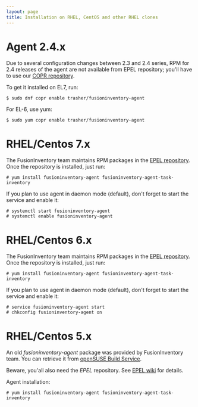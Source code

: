 ```yaml
---
layout: page
title: Installation on RHEL, CentOS and other RHEL clones
---
```


# Agent 2.4.x

Due to several configuration changes between 2.3 and 2.4 series, RPM for 2.4 releases of the agent are not available from EPEL repository; you'll have to use our  [COPR repository](https://copr.fedorainfracloud.org/coprs/trasher/fusioninventory-agent).

To get it installed on EL7, run:

    $ sudo dnf copr enable trasher/fusioninventory-agent

For EL-6, use yum:

    $ sudo yum copr enable trasher/fusioninventory-agent

# RHEL/Centos 7.x

The FusionInventory team maintains RPM packages in the [EPEL repository](https://fedoraproject.org/wiki/EPEL).
Once the repository is installed, just run:

    # yum install fusioninventory-agent fusioninventory-agent-task-inventory

If you plan to use agent in daemon mode (default), don't forget to start the service and enable it:

    # systemctl start fusioninventory-agent
    # systemctl enable fusioninventory-agent

# RHEL/Centos 6.x

The FusionInventory team maintains RPM packages in the [EPEL repository](https://fedoraproject.org/wiki/EPEL).
Once the repository is installed, just run:

    # yum install fusioninventory-agent fusioninventory-agent-task-inventory

If you plan to use agent in daemon mode (default), don't forget to start the service and enable it:

    # service fusioninventory-agent start
    # chkconfig fusioninventory-agent on

# RHEL/Centos 5.x

An old *fusioninventory-agent* package was provided by FusionInventory
team. You can retrieve it from [openSUSE Build
Service](https://build.opensuse.org/project/show?project=home%3Aguillomovitch).

Beware, you'all also need the *EPEL* repository. See [EPEL wiki](https://fedoraproject.org/wiki/EPEL) for details.

Agent installation:

    # yum install fusioninventory-agent fusioninventory-agent-task-inventory
